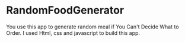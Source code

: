 # RandomFoodGenerator
You use this app to generate random meal if You Can't Decide What to Order.
I used Html, css and javascript to build this app. 
